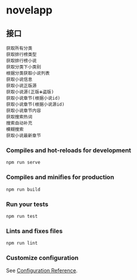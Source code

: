 # novelapp

## 接口
```
获取所有分类
获取排行榜类型
获取排行榜小说
获取分类下小类别
根据分类获取小说列表
获取小说信息
获取小说正版源
获取小说源(正版➕盗版)
获取小说章节(根据小说id)
获取小说章节(根据小说源id)
获取小说章节内容
获取搜索热词
搜索自动补充
模糊搜索
获取小说最新章节
```

### Compiles and hot-reloads for development
```
npm run serve
```

### Compiles and minifies for production
```
npm run build
```

### Run your tests
```
npm run test
```

### Lints and fixes files
```
npm run lint
```

### Customize configuration
See [Configuration Reference](https://cli.vuejs.org/config/).

